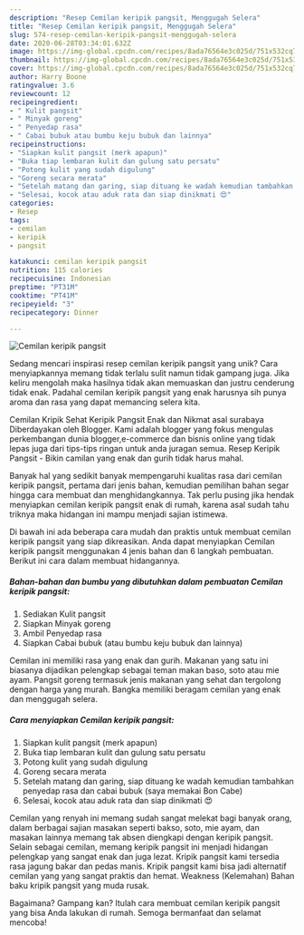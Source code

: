 ```yaml
---
description: "Resep Cemilan keripik pangsit, Menggugah Selera"
title: "Resep Cemilan keripik pangsit, Menggugah Selera"
slug: 574-resep-cemilan-keripik-pangsit-menggugah-selera
date: 2020-06-28T03:34:01.632Z
image: https://img-global.cpcdn.com/recipes/8ada76564e3c025d/751x532cq70/cemilan-keripik-pangsit-foto-resep-utama.jpg
thumbnail: https://img-global.cpcdn.com/recipes/8ada76564e3c025d/751x532cq70/cemilan-keripik-pangsit-foto-resep-utama.jpg
cover: https://img-global.cpcdn.com/recipes/8ada76564e3c025d/751x532cq70/cemilan-keripik-pangsit-foto-resep-utama.jpg
author: Harry Boone
ratingvalue: 3.6
reviewcount: 12
recipeingredient:
- " Kulit pangsit"
- " Minyak goreng"
- " Penyedap rasa"
- " Cabai bubuk atau bumbu keju bubuk dan lainnya"
recipeinstructions:
- "Siapkan kulit pangsit (merk apapun)"
- "Buka tiap lembaran kulit dan gulung satu persatu"
- "Potong kulit yang sudah digulung"
- "Goreng secara merata"
- "Setelah matang dan garing, siap dituang ke wadah kemudian tambahkan penyedap rasa dan cabai bubuk (saya memakai Bon Cabe)"
- "Selesai, kocok atau aduk rata dan siap dinikmati 😍"
categories:
- Resep
tags:
- cemilan
- keripik
- pangsit

katakunci: cemilan keripik pangsit 
nutrition: 115 calories
recipecuisine: Indonesian
preptime: "PT31M"
cooktime: "PT41M"
recipeyield: "3"
recipecategory: Dinner

---
```



![Cemilan keripik pangsit](https://img-global.cpcdn.com/recipes/8ada76564e3c025d/751x532cq70/cemilan-keripik-pangsit-foto-resep-utama.jpg)

Sedang mencari inspirasi resep cemilan keripik pangsit yang unik? Cara menyiapkannya memang tidak terlalu sulit namun tidak gampang juga. Jika keliru mengolah maka hasilnya tidak akan memuaskan dan justru cenderung tidak enak. Padahal cemilan keripik pangsit yang enak harusnya sih punya aroma dan rasa yang dapat memancing selera kita.

Cemilan Kripik Sehat Keripik Pangsit Enak dan Nikmat asal surabaya Diberdayakan oleh Blogger. Kami adalah blogger yang fokus mengulas perkembangan dunia blogger,e-commerce dan bisnis online yang tidak lepas juga dari tips-tips ringan untuk anda juragan semua. Resep Keripik Pangsit - Bikin camilan yang enak dan gurih tidak harus mahal.

Banyak hal yang sedikit banyak mempengaruhi kualitas rasa dari cemilan keripik pangsit, pertama dari jenis bahan, kemudian pemilihan bahan segar hingga cara membuat dan menghidangkannya. Tak perlu pusing jika hendak menyiapkan cemilan keripik pangsit enak di rumah, karena asal sudah tahu triknya maka hidangan ini mampu menjadi sajian istimewa.


Di bawah ini ada beberapa cara mudah dan praktis untuk membuat cemilan keripik pangsit yang siap dikreasikan. Anda dapat menyiapkan Cemilan keripik pangsit menggunakan 4 jenis bahan dan 6 langkah pembuatan. Berikut ini cara dalam membuat hidangannya.

<!--inarticleads1-->

##### Bahan-bahan dan bumbu yang dibutuhkan dalam pembuatan Cemilan keripik pangsit:

1. Sediakan  Kulit pangsit
1. Siapkan  Minyak goreng
1. Ambil  Penyedap rasa
1. Siapkan  Cabai bubuk (atau bumbu keju bubuk dan lainnya)


Cemilan ini memiliki rasa yang enak dan gurih. Makanan yang satu ini biasanya dijadikan pelengkap sebagai teman makan baso, soto atau mie ayam. Pangsit goreng termasuk jenis makanan yang sehat dan tergolong dengan harga yang murah. Bangka memiliki beragam cemilan yang enak dan menggugah selera. 

<!--inarticleads2-->

##### Cara menyiapkan Cemilan keripik pangsit:

1. Siapkan kulit pangsit (merk apapun)
1. Buka tiap lembaran kulit dan gulung satu persatu
1. Potong kulit yang sudah digulung
1. Goreng secara merata
1. Setelah matang dan garing, siap dituang ke wadah kemudian tambahkan penyedap rasa dan cabai bubuk (saya memakai Bon Cabe)
1. Selesai, kocok atau aduk rata dan siap dinikmati 😍


Cemilan yang renyah ini memang sudah sangat melekat bagi banyak orang, dalam berbagai sajian masakan seperti bakso, soto, mie ayam, dan masakan lainnya memang tak absen diengkapi dengan keripik pangsit. Selain sebagai cemilan, memang keripik pangsit ini menjadi hidangan pelengkap yang sangat enak dan juga lezat. Kripik pangsit kami tersedia rasa jagung bakar dan pedas manis. Kripik pangsit kami bisa jadi alternatif cemilan yang yang sangat praktis dan hemat. Weakness (Kelemahan) Bahan baku kripik pangsit yang muda rusak. 

Bagaimana? Gampang kan? Itulah cara membuat cemilan keripik pangsit yang bisa Anda lakukan di rumah. Semoga bermanfaat dan selamat mencoba!
